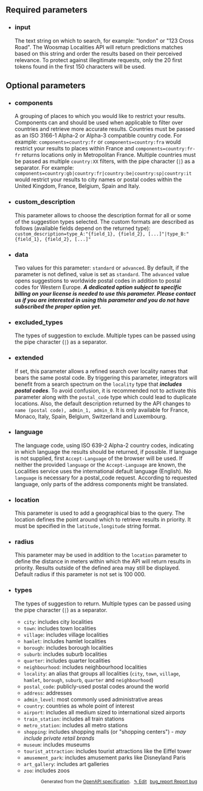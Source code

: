 <!--- This is a generated file, do not edit! -->
<!--- [START woosmap_http_parameters_localitiesautocomplete] -->
<h2 id="required-parameters">Required parameters</h2>

-   <h3 class="parameter-name" id="input">input</h3>

    The text string on which to search, for example: "london" or "123 Cross Road".
    The Woosmap Localities API will return predictions matches based on this string and order the results based on their perceived relevance.
    To protect against illegitimate requests, only the 20 first tokens found in the first 150 characters will be used.

<h2 id="optional-parameters">Optional parameters</h2>

-   <h3 class="parameter-name" id="components">components</h3>

    A grouping of places to which you would like to restrict your results. Components can and should be used when applicable to filter over countries and retrieve more accurate results. Countries must be passed as an ISO 3166-1 Alpha-2 or Alpha-3 compatible country code. For example: `components=country:fr` or `components=country:fra` would restrict your results to places within France and `components=country:fr-fr` returns locations only in Metropolitan France. Multiple countries must be passed as multiple `country:XX` filters, with the pipe character (`|`) as a separator. For example: `components=country:gb|country:fr|country:be|country:sp|country:it` would restrict your results to city names or postal codes within the United Kingdom, France, Belgium, Spain and Italy.

-   <h3 class="parameter-name" id="custom_description">custom_description</h3>

    This parameter allows to choose the description format for all or some of the suggestion types selected. The custom formats are described as follows (available fields depend on the returned type): `custom_description=type_A:"{field_1}, {field_2}, [...]"|type_B:"{field_1}, {field_2}, [...]"`

-   <h3 class="parameter-name" id="data">data</h3>

    Two values for this parameter: `standard` or `advanced`. By default, if the parameter is not defined, value is set as `standard`. The `advanced` value opens suggestions to worldwide postal codes in addition to postal codes for Western Europe. ***A dedicated option subject to specific billing on your license is needed to use this parameter. Please contact us if you are interested in using this parameter and you do not have subscribed the proper option yet.***

-   <h3 class="parameter-name" id="excluded_types">excluded_types</h3>

    The types of suggestion to exclude. Multiple types can be passed using the pipe character (`|`) as a separator.

-   <h3 class="parameter-name" id="extended">extended</h3>

    If set, this parameter allows a refined search over locality names that bears the same postal code. By triggering this parameter, integrators will benefit from a search spectrum on the `locality` type that ***includes postal codes***. To avoid confusion, it is recommended not to activate this parameter along with the `postal_code` type which could lead to duplicate locations. Also, the default description returned by the API changes to `name (postal code), admin_1, admin_0`. It is only available for France, Monaco, Italy, Spain, Belgium, Switzerland and Luxembourg.

-   <h3 class="parameter-name" id="language">language</h3>

    The language code, using ISO 639-2 Alpha-2 country codes, indicating in which language the results should be returned, if possible. If language is not supplied, first `Accept-Language` of the browser will be used.  If neither the provided `language` or the `Accept-Language` are known, the Localities service uses the international default language (English).  No `language` is necessary for a postal_code request. According to requested language, only parts of the address components might be translated.

-   <h3 class="parameter-name" id="location">location</h3>

    This parameter is used to add a geographical bias to the query. The location defines the point around which to retrieve results in priority. It must be specified in the `latitude,longitude` string format.

-   <h3 class="parameter-name" id="radius">radius</h3>

    This parameter may be used in addition to the `location` parameter to define the distance in meters within which the API will return results in priority. Results outside of the defined area may still be displayed. Default radius if this parameter is not set is 100 000.

-   <h3 class="parameter-name" id="types">types</h3>

    The types of suggestion to return. Multiple types can be passed using the pipe character (`|`) as a separator.

    -   `city`: includes city localities
    -   `town`: includes town localities
    -   `village`: includes village localities
    -   `hamlet`: includes hamlet localities
    -   `borough`: includes borough localities
    -   `suburb`: includes suburb localities
    -   `quarter`: includes quarter localities
    -   `neighbourhood`: includes neighbourhood localities
    -   `locality`: an alias that groups all localities (`city`, `town`, `village`, `hamlet`, `borough`, `suburb`, `quarter` and `neighbourhood`)
    -   `postal_code`: publicly-used postal codes around the world
    -   `address`: addresses
    -   `admin_level`: most commonly used administrative areas
    -   `country`: countries as whole point of interest
    -   `airport`: includes all medium sized to international sized airports
    -   `train_station`: includes all train stations
    -   `metro_station`: includes all metro stations
    -   `shopping`: includes shopping malls (or "shopping centers") - *may include private retail brands*
    -   `museum`: includes museums
    -   `tourist_attraction`: includes tourist attractions like the Eiffel tower
    -   `amusement_park`: includes amusement parks like Disneyland Paris
    -   `art_gallery`: includes art galleries
    -   `zoo`: includes zoos


<p style="text-align: right; font-size: smaller;">Generated from the <a data-label="openapi-github" href="https://github.com/woosmap/openapi-specification" title="Woosmap OpenAPI Specification" class="external">OpenAPI specification</a>.
<a data-label="openapi-github-woosmap-http-parameters-localitiesautocomplete" data-action="edit" style="margin-left: 5px;" href="https://github.com/woosmap/openapi-specification/tree/main/specification/parameters" title="Edit on GitHub">✎ Edit</a>
<a data-label="openapi-github-woosmap-http-parameters-localitiesautocomplete" data-action="bug" style="margin-left: 5px;" href="https://github.com/woosmap/openapi-specification/issues/new?assignees=&labels=type%3A+bug%2C+triage+me&template=bug_report.md&title=[parameters] Bug - /localities/autocomplete" title="File bug for parameters on GitHub"><span class="material-icons">bug_report</span> Report bug</a>
</p>

<!--- [END woosmap_http_parameters_localitiesautocomplete] -->